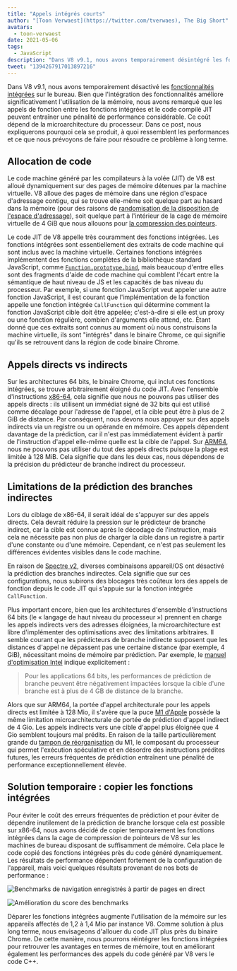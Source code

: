 ```yaml
---
title: "Appels intégrés courts"
author: "[Toon Verwaest](https://twitter.com/tverwaes), The Big Short"
avatars: 
  - toon-verwaest
date: 2021-05-06
tags: 
  - JavaScript
description: "Dans V8 v9.1, nous avons temporairement désintégré les fonctions intégrées sur le bureau pour éviter des problèmes de performance résultant d'appels indirects éloignés."
tweet: "1394267917013897216"
---
```


Dans V8 v9.1, nous avons temporairement désactivé les [fonctionnalités intégrées](https://v8.dev/blog/embedded-builtins) sur le bureau. Bien que l'intégration des fonctionnalités améliore significativement l'utilisation de la mémoire, nous avons remarqué que les appels de fonction entre les fonctions intégrées et le code compilé JIT peuvent entraîner une pénalité de performance considérable. Ce coût dépend de la microarchitecture du processeur. Dans ce post, nous expliquerons pourquoi cela se produit, à quoi ressemblent les performances et ce que nous prévoyons de faire pour résoudre ce problème à long terme.

<!--truncate-->
## Allocation de code

Le code machine généré par les compilateurs à la volée (JIT) de V8 est alloué dynamiquement sur des pages de mémoire détenues par la machine virtuelle. V8 alloue des pages de mémoire dans une région d'espace d'adressage contigu, qui se trouve elle-même soit quelque part au hasard dans la mémoire (pour des raisons de [randomisation de la disposition de l'espace d'adressage](https://en.wikipedia.org/wiki/Address_space_layout_randomization)), soit quelque part à l'intérieur de la cage de mémoire virtuelle de 4 GiB que nous allouons pour [la compression des pointeurs](https://v8.dev/blog/pointer-compression).

Le code JIT de V8 appelle très couramment des fonctions intégrées. Les fonctions intégrées sont essentiellement des extraits de code machine qui sont inclus avec la machine virtuelle. Certaines fonctions intégrées implémentent des fonctions complètes de la bibliothèque standard JavaScript, comme [`Function.prototype.bind`](https://developer.mozilla.org/docs/Web/JavaScript/Reference/Global_objects/Function/bind), mais beaucoup d'entre elles sont des fragments d'aide de code machine qui comblent l'écart entre la sémantique de haut niveau de JS et les capacités de bas niveau du processeur. Par exemple, si une fonction JavaScript veut appeler une autre fonction JavaScript, il est courant que l'implémentation de la fonction appelle une fonction intégrée `CallFunction` qui détermine comment la fonction JavaScript cible doit être appelée; c'est-à-dire si elle est un proxy ou une fonction régulière, combien d'arguments elle attend, etc. Étant donné que ces extraits sont connus au moment où nous construisons la machine virtuelle, ils sont "intégrés" dans le binaire Chrome, ce qui signifie qu'ils se retrouvent dans la région de code binaire Chrome.

## Appels directs vs indirects

Sur les architectures 64 bits, le binaire Chrome, qui inclut ces fonctions intégrées, se trouve arbitrairement éloigné du code JIT. Avec l'ensemble d'instructions [x86-64](https://en.wikipedia.org/wiki/X86-64), cela signifie que nous ne pouvons pas utiliser des appels directs : ils utilisent un immédiat signé de 32 bits qui est utilisé comme décalage pour l'adresse de l'appel, et la cible peut être à plus de 2 GiB de distance. Par conséquent, nous devons nous appuyer sur des appels indirects via un registre ou un opérande en mémoire. Ces appels dépendent davantage de la prédiction, car il n'est pas immédiatement évident à partir de l'instruction d'appel elle-même quelle est la cible de l'appel. Sur [ARM64](https://en.wikipedia.org/wiki/AArch64), nous ne pouvons pas utiliser du tout des appels directs puisque la plage est limitée à 128 MiB. Cela signifie que dans les deux cas, nous dépendons de la précision du prédicteur de branche indirect du processeur.

## Limitations de la prédiction des branches indirectes

Lors du ciblage de x86-64, il serait idéal de s'appuyer sur des appels directs. Cela devrait réduire la pression sur le prédicteur de branche indirect, car la cible est connue après le décodage de l'instruction, mais cela ne nécessite pas non plus de charger la cible dans un registre à partir d'une constante ou d'une mémoire. Cependant, ce n'est pas seulement les différences évidentes visibles dans le code machine.

En raison de [Spectre v2](https://googleprojectzero.blogspot.com/2018/01/reading-privileged-memory-with-side.html), diverses combinaisons appareil/OS ont désactivé la prédiction des branches indirectes. Cela signifie que sur ces configurations, nous subirons des blocages très coûteux lors des appels de fonction depuis le code JIT qui s'appuie sur la fonction intégrée `CallFunction`.

Plus important encore, bien que les architectures d'ensemble d'instructions 64 bits (le « langage de haut niveau du processeur ») prennent en charge les appels indirects vers des adresses éloignées, la microarchitecture est libre d'implémenter des optimisations avec des limitations arbitraires. Il semble courant que les prédicteurs de branche indirecte supposent que les distances d'appel ne dépassent pas une certaine distance (par exemple, 4 GiB), nécessitant moins de mémoire par prédiction. Par exemple, le [manuel d'optimisation Intel](https://www.intel.com/content/dam/www/public/us/en/documents/manuals/64-ia-32-architectures-optimization-manual.pdf) indique explicitement :

> Pour les applications 64 bits, les performances de prédiction de branche peuvent être négativement impactées lorsque la cible d'une branche est à plus de 4 GB de distance de la branche.

Alors que sur ARM64, la portée d'appel architecturale pour les appels directs est limitée à 128 Mio, il s'avère que la puce [M1 d'Apple](https://en.wikipedia.org/wiki/Apple_M1) possède la même limitation microarchitecturale de portée de prédiction d'appel indirect de 4 Gio. Les appels indirects vers une cible d'appel plus éloignée que 4 Gio semblent toujours mal prédits. En raison de la taille particulièrement grande du [tampon de réorganisation](https://en.wikipedia.org/wiki/Re-order_buffer) du M1, le composant du processeur qui permet l'exécution spéculative et en désordre des instructions prédites futures, les erreurs fréquentes de prédiction entraînent une pénalité de performance exceptionnellement élevée.

## Solution temporaire : copier les fonctions intégrées

Pour éviter le coût des erreurs fréquentes de prédiction et pour éviter de dépendre inutilement de la prédiction de branche lorsque cela est possible sur x86-64, nous avons décidé de copier temporairement les fonctions intégrées dans la cage de compression de pointeurs de V8 sur les machines de bureau disposant de suffisamment de mémoire. Cela place le code copié des fonctions intégrées près du code généré dynamiquement. Les résultats de performance dépendent fortement de la configuration de l'appareil, mais voici quelques résultats provenant de nos bots de performance :

![Benchmarks de navigation enregistrés à partir de pages en direct](/_img/short-builtin-calls/v8-browsing.svg)

![Amélioration du score des benchmarks](/_img/short-builtin-calls/benchmarks.svg)

Déparer les fonctions intégrées augmente l'utilisation de la mémoire sur les appareils affectés de 1,2 à 1,4 Mio par instance V8. Comme solution à plus long terme, nous envisageons d'allouer du code JIT plus près du binaire Chrome. De cette manière, nous pourrons réintégrer les fonctions intégrées pour retrouver les avantages en termes de mémoire, tout en améliorant également les performances des appels du code généré par V8 vers le code C++.

